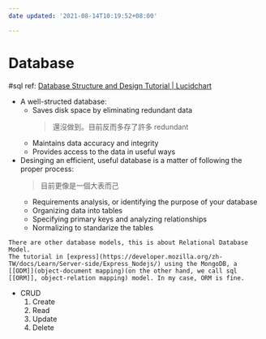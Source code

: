 ```yaml
---
date updated: '2021-08-14T10:19:52+08:00'

---
```


# Database

#sql
ref: [Database Structure and Design Tutorial | Lucidchart](https://www.lucidchart.com/pages/database-diagram/database-design#discovery__top)

- A well-structed database:
  - Saves disk space by eliminating redundant data
    > 還沒做到。目前反而多存了許多 redundant
  - Maintains data accuracy and integrity
  - Provides access to the data in useful ways
- Desinging an efficient, useful database is a matter of following the proper process:
  > 目前更像是一個大表而己
  - Requirements analysis, or identifying the purpose of your database
  - Organizing data into tables
  - Specifying primary keys and analyzing relationships
  - Normalizing to standarize the tables

```ad-note
There are other database models, this is about Relational Database Model.
The tutorial in [express](https://developer.mozilla.org/zh-TW/docs/Learn/Server-side/Express_Nodejs/) using the MongoDB, a [[ODM]](object-document mapping)(on the other hand, we call sql [[ORM]], object-relation mapping) model. In my case, ORM is fine.
```

- CRUD
  1. Create
  2. Read
  3. Update
  4. Delete
